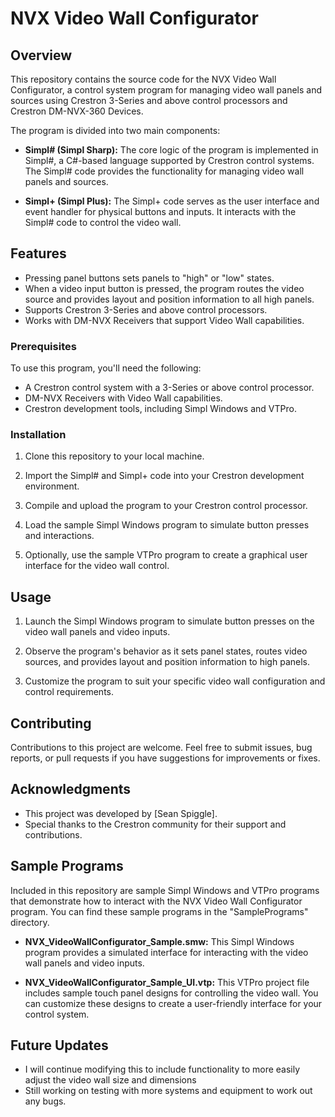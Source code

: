 # NVX Video Wall Configurator

## Overview

This repository contains the source code for the NVX Video Wall Configurator, a control system program for managing video wall panels and sources using Crestron 3-Series and above control processors and Crestron DM-NVX-360 Devices.

The program is divided into two main components:

- **Simpl# (Simpl Sharp):** The core logic of the program is implemented in Simpl#, a C#-based language supported by Crestron control systems. The Simpl# code provides the functionality for managing video wall panels and sources.

- **Simpl+ (Simpl Plus):** The Simpl+ code serves as the user interface and event handler for physical buttons and inputs. It interacts with the Simpl# code to control the video wall.

## Features

- Pressing panel buttons sets panels to "high" or "low" states.
- When a video input button is pressed, the program routes the video source and provides layout and position information to all high panels.
- Supports Crestron 3-Series and above control processors.
- Works with DM-NVX Receivers that support Video Wall capabilities.

### Prerequisites

To use this program, you'll need the following:

- A Crestron control system with a 3-Series or above control processor.
- DM-NVX Receivers with Video Wall capabilities.
- Crestron development tools, including Simpl Windows and VTPro.

### Installation

1. Clone this repository to your local machine.

2. Import the Simpl# and Simpl+ code into your Crestron development environment.

3. Compile and upload the program to your Crestron control processor.

4. Load the sample Simpl Windows program to simulate button presses and interactions.

5. Optionally, use the sample VTPro program to create a graphical user interface for the video wall control.

## Usage

1. Launch the Simpl Windows program to simulate button presses on the video wall panels and video inputs.

2. Observe the program's behavior as it sets panel states, routes video sources, and provides layout and position information to high panels.

3. Customize the program to suit your specific video wall configuration and control requirements.

## Contributing

Contributions to this project are welcome. Feel free to submit issues, bug reports, or pull requests if you have suggestions for improvements or fixes.

## Acknowledgments

- This project was developed by [Sean Spiggle].
- Special thanks to the Crestron community for their support and contributions.

## Sample Programs

Included in this repository are sample Simpl Windows and VTPro programs that demonstrate how to interact with the NVX Video Wall Configurator program. You can find these sample programs in the "SamplePrograms" directory.

- **NVX_VideoWallConfigurator_Sample.smw:** This Simpl Windows program provides a simulated interface for interacting with the video wall panels and video inputs.

- **NVX_VideoWallConfigurator_Sample_UI.vtp:** This VTPro project file includes sample touch panel designs for controlling the video wall. You can customize these designs to create a user-friendly interface for your control system.

## Future Updates
- I will continue modifying this to include functionality to more easily adjust the video wall size and dimensions
- Still working on testing with more systems and equipment to work out any bugs. 

